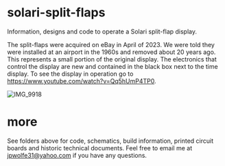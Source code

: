 # solari-split-flaps
Information, designs and code to operate a Solari split-flap display.

The split-flaps were acquired on eBay in April of 2023.  We were told they were installed at an airport in the 1960s and removed about 20 years ago.  This represents a small portion of the original display.  The electronics that control the display are new and contained in the black box next to the time display.  To see the display in operation go to https://www.youtube.com/watch?v=Qq5hUmP4TP0.

![IMG_9918](https://github.com/jpwolfe31/solari-split-flap/assets/50466244/900bf3ce-2a8a-4b4d-8d89-699e6064b2ae)

# more
See folders above for code, schematics, build information, printed circuit boards and historic technical documents.  Feel free to email me at jpwolfe31@yahoo.com if you have any questions.


